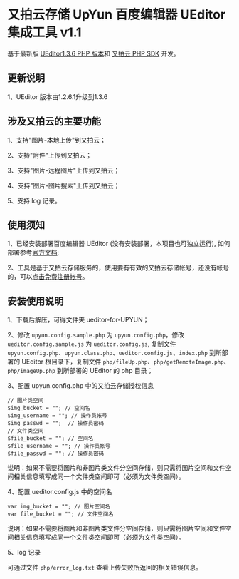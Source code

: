 # 又拍云存储 UpYun 百度编辑器 UEditor 集成工具 v1.1

基于最新版 [UEditor1.3.6 PHP 版本](http://ueditor.baidu.com/website/download.html#ueditor)和 [又拍云 PHP SDK](https://github.com/upyun/php-sdk) 开发。

## 更新说明

1、UEditor 版本由1.2.6.1升级到1.3.6   

## 涉及又拍云的主要功能

1、支持"图片-本地上传"到又拍云；

2、支持"附件"上传到又拍云；

3、支持"图片-远程图片"上传到又拍云；

4、支持"图片-图片搜索"上传到又拍云；

5、支持 log 记录。

## 使用须知

1、已经安装部署百度编辑器 UEditor (没有安装部署，本项目也可独立运行), 如何部署参考[官方文档](http://fex.baidu.com/ueditor/);    

2、工具是基于又拍云存储服务的，使用要有有效的又拍云存储帐号，还没有帐号的，可以[点击免费注册帐号](https://www.upyun.com/cp/#/register/)。

## 安装使用说明

1、下载后解压，可得文件夹 ueditor-for-UPYUN；   

2、修改 `upyun.config.sample.php` 为 `upyun.config.php`，修改 `ueditor.config.sample.js` 为 `ueditor.config.js`, 复制文件 `upyun.config.php`、`upyun.class.php`、`ueditor.config.js`、`index.php` 到所部署的 UEditor 根目录下，复制文件 `php/fileUp.php`、`php/getRemoteImage.php`、`php/imageUp.php` 到所部署的 UEditor 的 php 目录；   

3、配置 upyun.config.php 中的又拍云存储授权信息

```
// 图片类空间
$img_bucket = ""; // 空间名
$img_username = ""; // 操作员帐号
$img_passwd = "";  // 操作员密码
// 文件类空间
$file_bucket = ""; // 空间名
$file_username = ""; // 操作员帐号
$file_passwd = ""; // 操作员密码
```

说明：如果不需要将图片和非图片类文件分空间存储，则只需将图片空间和文件空间相关信息填写成同一个文件类空间即可（必须为文件类空间）。

4、配置 ueditor.config.js 中的空间名

```
var img_bucket = ""; // 图片空间名
var file_bucket = ""; // 文件空间名
```

说明：如果不需要将图片和非图片类文件分空间存储，则只需将图片空间和文件空间相关信息填写成同一个文件类空间即可（必须为文件类空间）。

5、log 记录

可通过文件 `php/error_log.txt` 查看上传失败所返回的相关错误信息。
